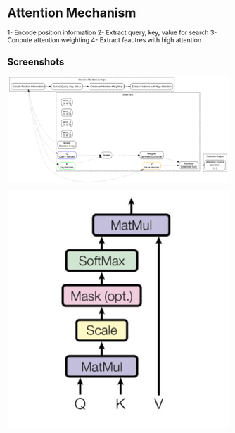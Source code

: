 # Attention Mechanism


1- Encode position information
2- Extract query, key, value for search
3- Conpute attention weighting
4- Extract feautres with high attention

## Screenshots

![](screenes/0.png)

![](screenes/1.png)



